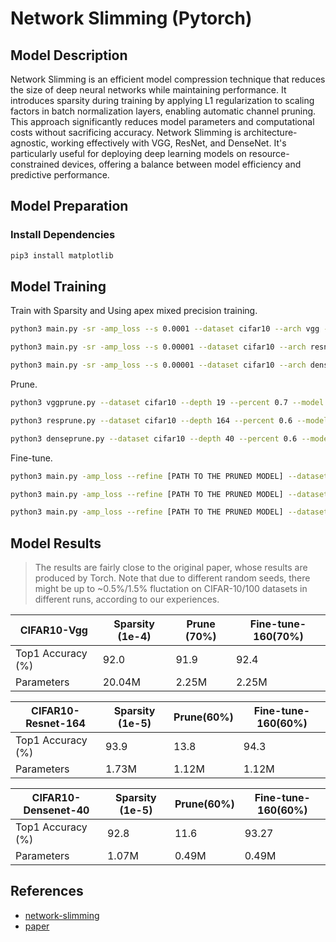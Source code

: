 # Network Slimming (Pytorch)

## Model Description

Network Slimming is an efficient model compression technique that reduces the size of deep neural networks while
maintaining performance. It introduces sparsity during training by applying L1 regularization to scaling factors in
batch normalization layers, enabling automatic channel pruning. This approach significantly reduces model parameters and
computational costs without sacrificing accuracy. Network Slimming is architecture-agnostic, working effectively with
VGG, ResNet, and DenseNet. It's particularly useful for deploying deep learning models on resource-constrained devices,
offering a balance between model efficiency and predictive performance.

## Model Preparation

### Install Dependencies

```bash
pip3 install matplotlib
```

## Model Training

Train with Sparsity and Using apex mixed precision training.

```bash
python3 main.py -sr -amp_loss --s 0.0001 --dataset cifar10 --arch vgg --depth 19 --filename vgg --epochs 160

python3 main.py -sr -amp_loss --s 0.00001 --dataset cifar10 --arch resnet --depth 164 --filename resnet --epochs 160

python3 main.py -sr -amp_loss --s 0.00001 --dataset cifar10 --arch densenet --depth 40 --filename densenet --epochs 160
```

Prune.

```bash
python3 vggprune.py --dataset cifar10 --depth 19 --percent 0.7 --model [PATH TO THE MODEL] --filename vgg_prune

python3 resprune.py --dataset cifar10 --depth 164 --percent 0.6 --model [PATH TO THE MODEL] --filename resnet_prune

python3 denseprune.py --dataset cifar10 --depth 40 --percent 0.6 --model [PATH TO THE MODEL] --filename densenet_prune
```

Fine-tune.

```bash
python3 main.py -amp_loss --refine [PATH TO THE PRUNED MODEL] --dataset cifar10 --arch vgg --depth 19 --epochs 160 --filename pruned_vgg

python3 main.py -amp_loss --refine [PATH TO THE PRUNED MODEL] --dataset cifar10 --arch resnet --depth 164 --epochs 160 --filename pruned_resnet

python3 main.py -amp_loss --refine [PATH TO THE PRUNED MODEL] --dataset cifar10 --arch densenet --depth 40 --epochs 160 --filename pruned_densenet
```

## Model Results

> The results are fairly close to the original paper, whose results are produced by Torch. Note that due to different random seeds, there might be up to ~0.5%/1.5% fluctation on CIFAR-10/100 datasets in different runs, according to our experiences.

| CIFAR10-Vgg       | Sparsity (1e-4) | Prune (70%) | Fine-tune-160(70%) |
|-------------------|-----------------|-------------|--------------------|
| Top1 Accuracy (%) | 92.0            | 91.9        | 92.4               |
| Parameters        | 20.04M          | 2.25M       | 2.25M              |

| CIFAR10-Resnet-164 | Sparsity (1e-5) | Prune(60%) | Fine-tune-160(60%) |
|--------------------|-----------------|------------|--------------------|
| Top1 Accuracy (%)  | 93.9            | 13.8       | 94.3               |
| Parameters         | 1.73M           | 1.12M      | 1.12M              |

| CIFAR10-Densenet-40 | Sparsity (1e-5) | Prune(60%) | Fine-tune-160(60%) |
|---------------------|-----------------|------------|--------------------|
| Top1 Accuracy (%)   | 92.8            | 11.6       | 93.27              |
| Parameters          | 1.07M           | 0.49M      | 0.49M              |

## References

- [network-slimming](https://github.com/Eric-mingjie/network-slimming)
- [paper](https://arxiv.org/abs/1708.06519)
